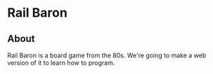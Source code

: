 # Rail Baron

## About
Rail Baron is a board game from the 80s.
We're going to make a web version of it to learn how to program.



